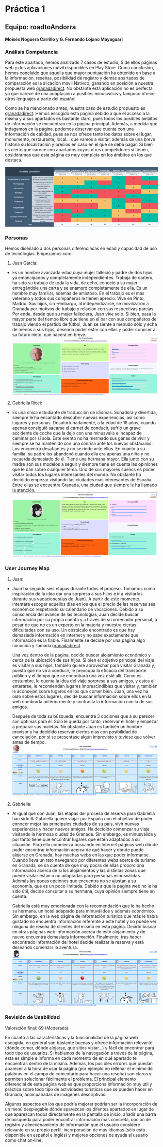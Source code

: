 
# Práctica 1
## Equipo: roadtoAndorra
#### Moisés Noguera Carrillo y G. Fernando Lojano Mayaguari

### Análisis Competencia 
Para este apartado, hemos analizado 7 casos de estudio, 5 de ellos páginas web y dos aplicaciones móvil disponibles en Play Store.
Como conclusión, hemos concluido que aquella que mayor puntuación  ha obtenido en base a la información, reseñas, posibilidad de registro y demás apartados de comparación es la alicación movil Nativoo, ganando en posición a nuestra propuesta web [granadadirect](http://www.granadadirect.com/). No obstante esta aplicación no es perfecta ya que carece de una adaptación a posibles minusvalías y tampoco ofrece otros lenguajes a parte del español.


Como se ha mencionado antes, nuestra caso de estudio propuesto es [granadadirect](http://www.granadadirect.com/). Hemos escogido esta página debido a que el acceso a la misma y a sus apartados es bastante claro, pues todos los posibles ámbitos de información se encuentran en la página principal. Además, a medida que indagamos en la página, podemos observar que cuenta con una información de calidad, pues se nos ofrece tanto los datos sobre el lugar, monumento, restaurante, local... que vamos a visitar, además de una breve historia su localización y precios en caso en el que se deba pagar. Si bien es cierto que carece con apartados cuyos otros competidores si tienen, cosideramos que esta página es muy completa en los ámbitos en los que destaca.

![AnalisisCompetitivo](https://github.com/GFernando97/DIU21/blob/master/P1/AnalisisC.png)
 
### Personas

 Hemos diseñado a dos personas diferenciadas en edad y capacidad de uso de tecnólogias. Empezamos con:
 
 1. Juan García:
 - Es un hombre avanzada edad,cuya mujer falleció y padre de dos hijos ya emancipados y completamente independientes. Trabaja de cartero, ha sido su trabajo de toda la vida, de echo, conoció a su mujer entregándole una carta y se enamoró completamente de ella. Es un hombre muy familiar, además de amistoso. En el trabajo es el más veterano y todos sus compañeros le tienen aprecio. Vive en Pinto, Madrid. Sus hijos, sin -embargo, al independizarse, se movilizaron a Granada por motivos de trabajo y relacion con sus respectivas parejas. Por ende, desde que su mujer falleciera, Juan vive solo. Si bien, pasa la mayor parte del tiempo libre que tiene en el bar con sus compañeros de trabajo viendo el partido de fútbol, Juan se siente a menudo sólo y echa de menos a sus hijos, desearía poder estar con ellos y poder conocer a su futuro nieto, que nacerá en breve. 
![Juan](https://github.com/GFernando97/DIU21/blob/master/P1/Juan%20Persona%20.png)

2. Gabriella Ricci:
- Es una chica estudiante de traducción de idiomas. Soñadora y divertida, siempre le ha encantado descubrir nuevas experiencias, así como lugares y personas. Desafortunadamente, a la edad de 18 años, cuando apenas consiguió sacarse el carnet de conducir, sufrió un grave accidente de coche que la dejó con una minusvalía e incapaz de caminar por sí sola. Este evento no ha mermado sus ganas de vivir y siempre se ha mantenido con una sonrisa ante los nuevos obstáculos. Los encuentra desafiantes y no se rinde ante ellos. En cuanto a su familia, su padre los abandonó cuando ella era apenas una niña y no recuerda demasiado de él. Tiene una hermana mayor. Ella junto con su madre son sus modelos a seguir y siempre tiene en cuenta las opiniones que le dan sobre cualquier tema. Uno de sus mayores sueños es poder visitar todos los lugares interesantes del mundo. No obstante ha decidido empezar visitando las ciudades mas interesantes de España. Entre ellas se encuentra Granada, una ciudad que siempre le ha llamado la atención.
![Gabriella](https://github.com/GFernando97/DIU21/blob/master/P1/Gabriella%20Persona%20Template.png)


### User Journey Map 

1. Juan:
- Juan ha seguido seis etapas durante todos el proceso. Tomamos como inspiración de la idea dar una sorpresa a sus hijos e ir a visitarlos durante sus vacaciones(las de Juan). A partir de este momento, intentará escoger aquellos dias en los que el precio de las reservas sea económico respetando su calendario de vacaciones.
Debido a su consciencia del avance de las tecnologías, Juan decide buscar información por su propia cuenta y a través de su ordenador personal, a pesar de que no es un experto en la materia y muestra ciertas dificultades con su uso. Un obstáculo encontrado es que hay demasiada información en internet y no sabe exactamente que información es la fiable. Finalmente se decide por una página algo conocida y llamada [granadadirect](http://www.granadadirect.com/).

    Una vez dentro de la página, decide buscar alojamiento económico y cerca de la ubicación de sus hijos. Si bien el objetivo principal del viaje es visitar a sus hijos, también quiere aprovechar para visitar Granada y, puesto que no va a conducir, le preocupa la eficacia del transporte público y el tiempo que se encontrará una vez esté allí. Como es costumbre, le cuenta la idea del viaje sorpresa a sus amigos, y estos al enterarse, le recomiendan lugares imprescindibles que visitar y, también le aconsejan sobre lugares en los que comer bien. Juan, una vez ha oído sobre estos lugares, decide buscar información sobre ellos en la web nombrada anteriormente y contrasta la información con la de sus amigos.

    Después de toda su búsqueda, encuentra 3 opciones que a su parecer son óptimas para él. Sólo le queda por tanto, reservar el hotel y empezar a preparar sus maletas. No obstante Juan es también un hombre previsor y ha decidido reservar ciertos días con posibilidad de cancelación, por si se presentase algún imprevisto y tuviese que volver antes de tiempo.
![Juan](https://github.com/GFernando97/DIU21/blob/master/P1/Journey%20Map%20Juan.png)

2. Gabriella:
- Al igual que con Juan, las etapas del proceso de reserva para Gabriella han sido 6:
Gabriella quiere viajar por España con el objetivo de poder conocer mejor las principales ciudades de su país, vivir nuevas experiencias y hacer nuevos amigos. Ha decidido comenzar su viaje visitando la hermosa ciudad de Granada. Sin embargo, es minusválida y por tanto tiene que encontrar lugares que estén adaptados a su situación. Para ello comnienza buscando en Internet páginas web dónde poder encontrar información acerca de qué hacer y dónde puede alojarse en Granada, hay muchas webs en las que poder informarse. Cuando lleva un rato navegando por diferentes webs acerca de turismo en Granada, se da cuenta de que muy pocas de ellas proporciona información acerca de si los alojamientos y las distintas zonas que puede visitar están o no adaptadas para personas minusválidas. Además las pocas opciones que encuentra no se ajustan a su economía, que es un poco limitada. Debido a que la página web no le ha sido útil, decide consultar a su hermana, cuya opinión siempre tiene en cuenta.

    Gabriella está muy emocionada con la recomendación que le ha hecho su hermana, un hotel adaptado para minuválidos y además económico. Sin embargo, en la web página de información turística que más le había gustado no encuentra información referente a este hotel y no puede ver ninguna de reseña de clientes del mismo en esta página. Decido buscar en otras páginas web información acerca de este alojamiento y de nuevo encuentra demasiada información. Finalmente, tras haber encontrado información del hotel decide realizar la reserva y está deseando comenzar la aventura.
![Gabriella](https://github.com/GFernando97/DIU21/blob/master/P1/Journey%20Map%20Gabriella.png)

### Revisión de Usabilidad

Valoración final: 69 (Moderada).

En cuanto a las características y la funcionalidad de la página web escogida, en general son bastante buenas y ofrece información relevante (dónde comer, dónde alojarse, qué sitios vistar...) y fácil de encontrar para todo tipo de usuarios. Si hablamos de la navegación a través de la página, esta es simple e informa en cada momento de en qué apartado te encuentras dentro de la misma. Además, los posibles errores que puedan aparecer a la hora de usar la página (por ejemplo no rellenar el mínimo de palabras en el campo de comentario para hacer una reseña) son claros y permiten solucionar fácilmente el problema. El principal elemento diferencial de esta página web es que proporciona información muy útil y práctica sobre todo tipo de actividades turísticas que se pueden hacer en Granada, acompañadas de imágenes descriptivas.

Algunos aspectos en los que podría mejorar podrían ser la incorporación de un menú desplegable dónde aparezcan los difentes apartados en lugar de que aparezcan todos directamente en la pantalla de inicio, añadir una barra de búsqueda para poder encontrar información más concreta, opción de registro y almecenamiento de información que el usuario considere relevante en su propio perfil, incorporación de más idiomas (sólo está disponible en español e inglés) y mejores opciones de ayuda al usuario como chat on-line.


